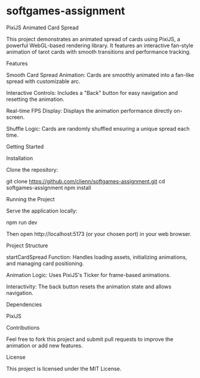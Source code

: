 # softgames-assignment

PixiJS Animated Card Spread

This project demonstrates an animated spread of cards using PixiJS, a powerful WebGL-based rendering library. It features an interactive fan-style animation of tarot cards with smooth transitions and performance tracking.

Features

Smooth Card Spread Animation: Cards are smoothly animated into a fan-like spread with customizable arc.

Interactive Controls: Includes a "Back" button for easy navigation and resetting the animation.

Real-time FPS Display: Displays the animation performance directly on-screen.

Shuffle Logic: Cards are randomly shuffled ensuring a unique spread each time.

Getting Started

Installation

Clone the repository:

git clone https://github.com/clienn/softgames-assignment.git
cd softgames-assignment
npm install

Running the Project

Serve the application locally:

npm run dev

Then open http://localhost:5173 (or your chosen port) in your web browser.

Project Structure

startCardSpread Function: Handles loading assets, initializing animations, and managing card positioning.

Animation Logic: Uses PixiJS's Ticker for frame-based animations.

Interactivity: The back button resets the animation state and allows navigation.

Dependencies

PixiJS

Contributions

Feel free to fork this project and submit pull requests to improve the animation or add new features.

License

This project is licensed under the MIT License.
